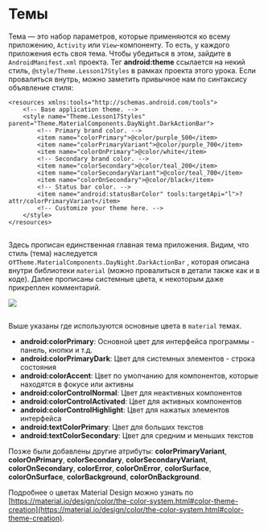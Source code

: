 # Темы

Тема — это набор параметров, которые применяются ко всему приложению, `Activity` или `View`-компоненту. То есть,  у каждого приложения есть своя тема. Чтобы убедиться в этом, зайдите в `AndroidManifest.xml` проекта. Тег **android:theme** ссылается на некий стиль, `@style/Theme.Lesson17Styles` в рамках проекта этого урока. Если провалиться внутрь, можно заметить привычное нам по синтаксису объявление стиля:

```
<resources xmlns:tools="http://schemas.android.com/tools">
    <!-- Base application theme. -->
    <style name="Theme.Lesson17Styles" parent="Theme.MaterialComponents.DayNight.DarkActionBar">
        <!-- Primary brand color. -->
        <item name="colorPrimary">@color/purple_500</item>
        <item name="colorPrimaryVariant">@color/purple_700</item>
        <item name="colorOnPrimary">@color/white</item>
        <!-- Secondary brand color. -->
        <item name="colorSecondary">@color/teal_200</item>
        <item name="colorSecondaryVariant">@color/teal_700</item>
        <item name="colorOnSecondary">@color/black</item>
        <!-- Status bar color. -->
        <item name="android:statusBarColor" tools:targetApi="l">?attr/colorPrimaryVariant</item>
        <!-- Customize your theme here. -->
    </style>
</resources>
```

![](data:image/gif;base64,R0lGODlhAQABAPABAP///wAAACH5BAEKAAAALAAAAAABAAEAAAICRAEAOw==)![](data:image/gif;base64,R0lGODlhAQABAPABAP///wAAACH5BAEKAAAALAAAAAABAAEAAAICRAEAOw== "Click and drag to move")

Здесь прописан единственная главная тема приложения. Видим, что стиль (тема) наследуется от`Theme.MaterialComponents.DayNight.DarkActionBar` , которая описана внутри библиотеки `material` (можно провалиться в детали также как и в коде). Далее прописаны системные цвета, к некоторым даже прикреплен комментарий.

![](https://ucarecdn.com/a84c114c-73e5-4176-830e-f53505093af1/)

![](data:image/gif;base64,R0lGODlhAQABAPABAP///wAAACH5BAEKAAAALAAAAAABAAEAAAICRAEAOw== "Click and drag to move")

Выше указаны где используются основные цвета в `material` темах.

* **android:colorPrimary**: Основной цвет для интерфейса программы - панель, кнопки и т.д.
* **android:colorPrimaryDark**: Цвет для системных элементов - строка состояния
* **android:colorAccent**: Цвет по умолчанию для компонентов, которые находятся в фокусе или активны
* **android:colorControlNormal**: Цвет для неактивных компонентов
* **android:colorControlActivated**: Цвет для активных компонентов
* **android:colorControlHighlight**: Цвет для нажатых элементов интерфейса
* **android:textColorPrimary**: Цвет для больших текстов
* **android:textColorSecondary**: Цвет для средним и меньших текстов

Позже были добавлены другие атрибуты: **colorPrimaryVariant**, **colorOnPrimary**, **colorSecondary**, **colorSecondaryVariant**, **colorOnSecondary**, **colorError**, **colorOnError**, **colorSurface**, **colorOnSurface**, **colorBackground**, **colorOnBackground**.

Подробнее о цветах Material Design можно узнать  по [https://material.io/design/color/the-color-system.html#color-theme-creation](https://material.io/design/color/the-color-system.html#color-theme-creation).
